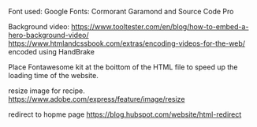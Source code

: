 Font used: Google Fonts: Cormorant Garamond and Source Code Pro



Background video: https://www.tooltester.com/en/blog/how-to-embed-a-hero-background-video/
https://www.htmlandcssbook.com/extras/encoding-videos-for-the-web/
encoded using HandBrake



Place Fontawesome kit at the boittom of the HTML file to speed up the loading time of the website.


resize image for recipe. https://www.adobe.com/express/feature/image/resize


redirect to hopme page https://blog.hubspot.com/website/html-redirect